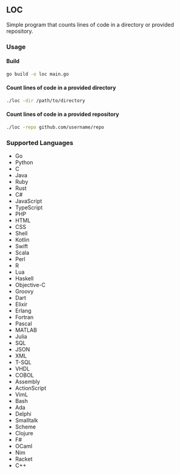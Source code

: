 ## LOC
Simple program that counts lines of code in a directory or provided repository.

### Usage

#### Build
```bash
go build -o loc main.go
```

#### Count lines of code in a provided directory
```bash
./loc -dir /path/to/directory
```

#### Count lines of code in a provided repository
```bash
./loc -repo github.com/username/repo
```

### Supported Languages
- Go
- Python
- C
- Java
- Ruby
- Rust
- C#
- JavaScript
- TypeScript
- PHP
- HTML
- CSS
- Shell
- Kotlin
- Swift
- Scala
- Perl
- R
- Lua
- Haskell
- Objective-C
- Groovy
- Dart
- Elixir
- Erlang
- Fortran
- Pascal
- MATLAB
- Julia
- SQL
- JSON
- XML
- T-SQL
- VHDL
- COBOL
- Assembly
- ActionScript
- VimL
- Bash
- Ada
- Delphi
- Smalltalk
- Scheme
- Clojure
- F#
- OCaml
- Nim
- Racket
- C++